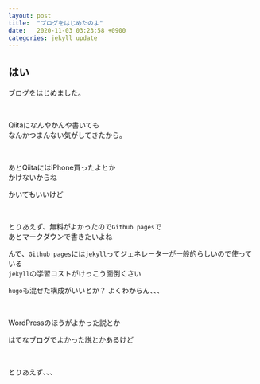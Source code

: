```yaml
---
layout: post
title:  "ブログをはじめたのよ"
date:   2020-11-03 03:23:58 +0900
categories: jekyll update
---
```


## はい


ブログをはじめました。

<br>

Qiitaになんやかんや書いても  
なんかつまんない気がしてきたから。

<br>

あとQiitaにはiPhone買ったよとか  
かけないからね  

かいてもいいけど

<br>

とりあえず、無料がよかったので`Github pages`で  
あとマークダウンで書きたいよね

んで、`Github pages`には`jekyll`ってジェネレーターが一般的らしいので使っている  
`jekyll`の学習コストがけっこう面倒くさい

`hugo`も混ぜた構成がいいとか？
よくわからん、、、

<br>

WordPressのほうがよかった説とか

はてなブログでよかった説とかあるけど

<br>

とりあえず、、、


